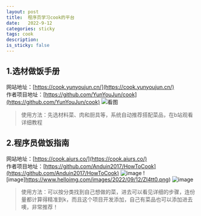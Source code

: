 ```yaml
---
layout: post
title:  程序员学习cook的平台
date:   2022-9-12
categories: sticky
tags: cook
description:
is_sticky: false
---
```


## 1.选材做饭手册
网站地址：[https://cook.yunyoujun.cn/](https://cook.yunyoujun.cn/) <br>
作者项目地址：[https://github.com/YunYouJun/cook](https://github.com/YunYouJun/cook) 
![看图](https://www.helloimg.com/images/2022/09/12/ZI43qP.png)
> 使用方法：先选材料菜、肉和厨具等，系统自动推荐搭配菜品，在b站观看详细教程 

## 2.程序员做饭指南         
网站地址：[https://cook.aiurs.co/](https://cook.aiurs.co/) <br>
作者项目地址：[https://github.com/Anduin2017/HowToCook](https://github.com/Anduin2017/HowToCook)
![image](https://www.helloimg.com/images/2022/09/12/ZI4eUn.png)
![image]https://www.helloimg.com/images/2022/09/12/ZI4tt0.png)
![image](https://www.helloimg.com/images/2022/09/12/ZI4xPR.png)
> 使用方法：可以按分类找到自己想做的菜，进去可以看见详细的步骤，连份量都计算得精准到k，而且这个项目开发添加，自己有菜品也可以添加进去噢，非常推荐！
